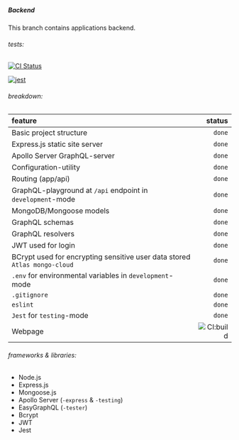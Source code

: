 ##### Backend

This branch contains applications backend.

###### tests:
[![CI Status](https://github.com/RedFoxFinn/rff-project/workflows/CI:backend/badge.svg)](https://github.com/RedFoxFinn/rff-project/actions)

[![jest](https://jestjs.io/img/jest-badge.svg)](https://github.com/facebook/jest)

###### breakdown:
 feature | status 
 :------ | -----: 
 Basic project structure | `done`
 Express.js static site server | `done`
 Apollo Server GraphQL-server | `done`
 Configuration-utility | `done`
 Routing (app/api) | `done`
 GraphQL-playground at `/api` endpoint in `development`-mode | `done`
 MongoDB/Mongoose models | `done`
 GraphQL schemas | `done`
 GraphQL resolvers | `done`
 JWT used for login | `done`
 BCrypt used for encrypting sensitive user data stored `Atlas mongo-cloud` | `done`
 `.env` for environmental variables in `development`-mode | `done`
 `.gitignore` | `done`
 `eslint` | `done`
 `Jest` for `testing`-mode | `done`
 Webpage | ![CI:build](https://github.com/RedFoxFinn/rff-project/workflows/CI:build/badge.svg?branch=staging)
 
###### frameworks & libraries:
- Node.js
- Express.js
- Mongoose.js
- Apollo Server (`-express` & `-testing`)
- EasyGraphQL (`-tester`)
- Bcrypt
- JWT
- Jest
